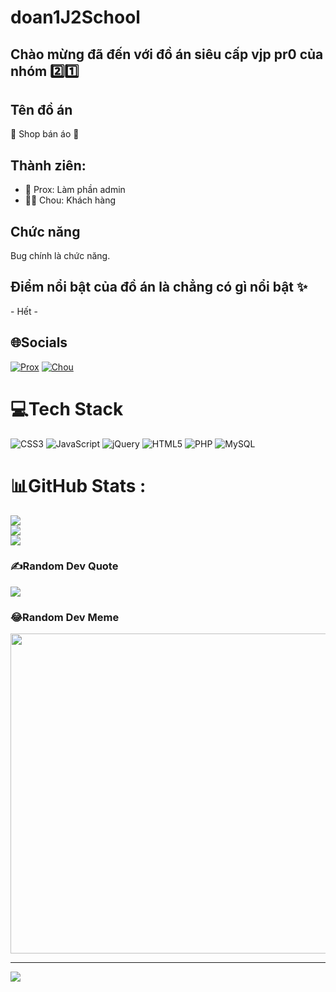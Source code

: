 # doan1J2School

## Chào mừng đã đến với đồ án siêu cấp vjp pr0 của nhóm 2️⃣1️⃣ 

## Tên đồ án

🏪 Shop bán áo 👕

## Thành ziên: 
-  🤡 Prox: Làm phần admin
-  👷‍♂️ Chou: Khách hàng
 
## Chức năng

Bug chính là chức năng.

## Điểm nổi bật của đồ án là chẳng có gì nổi bật ✨

\- Hết -


## 🌐Socials
[![Prox](https://img.shields.io/badge/Facebook-%231877F2.svg?logo=Facebook&logoColor=white)](https://facebook.com/https://www.facebook.com/Prox.Error404/) 
[![Chou](https://img.shields.io/badge/Facebook-%231877F2.svg?logo=Facebook&logoColor=white)](https://www.facebook.com/chau.nguyenminh.1293/) 
# 💻Tech Stack
![CSS3](https://img.shields.io/badge/css3-%231572B6.svg?style=for-the-badge&logo=css3&logoColor=white) ![JavaScript](https://img.shields.io/badge/javascript-%23323330.svg?style=for-the-badge&logo=javascript&logoColor=%23F7DF1E) ![jQuery](https://img.shields.io/badge/jquery-%230769AD.svg?style=for-the-badge&logo=jquery&logoColor=white) ![HTML5](https://img.shields.io/badge/html5-%23E34F26.svg?style=for-the-badge&logo=html5&logoColor=white) ![PHP](https://img.shields.io/badge/php-%23777BB4.svg?style=for-the-badge&logo=php&logoColor=white) ![MySQL](https://img.shields.io/badge/mysql-%2300f.svg?style=for-the-badge&logo=mysql&logoColor=white)
# 📊GitHub Stats :
![](https://github-readme-stats.vercel.app/api?username=Prox404&theme=dark&hide_border=true&include_all_commits=false&count_private=false)<br/>
![](https://github-readme-streak-stats.herokuapp.com/?user=Prox404&theme=dark&hide_border=true)<br/>
![](https://github-readme-stats.vercel.app/api/top-langs/?username=Prox404&theme=dark&hide_border=true&include_all_commits=false&count_private=false&layout=compact)

### ✍️Random Dev Quote
![](https://quotes-github-readme.vercel.app/api?type=horizontal&theme=radical)

### 😂Random Dev Meme
<img src="https://meme-api.herokuapp.com/gimme" width="512px"/>

---
![](https://komarev.com/ghpvc/?username=Prox404&label=Visitors+Count&color=brightgreen)
